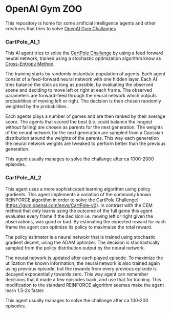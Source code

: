 # OpenAI Gym ZOO

This repository is home for some artificial intelligence agents and other creatures that tries to solve [OpenAI Gym Challanges](https://gym.openai.com/)


### CartPole_AI_1

This AI agent tries to solve the [CartPole Challenge](https://gym.openai.com/envs/CartPole-v0) by using a feed forward neural network, trained using a stochastic optimization algorithm know as [Cross-Entropy Method](https://en.wikipedia.org/wiki/Cross-entropy_method). 

The training starts by randomly instantiate population of agents. Each agent consist of a feed-forward neural network with one hidden layer. Each AI tries balance the stick as long as possible, by evaluating the observed scene and deciding to move left or right at each frame. The observed parameters are forward-feed through the neural network which outputs probabilities of moving left or right. The decision is then chosen randomly weighted by the probabilities.

Each agents plays a number of games and are then ranked by their average score. The agents that scored the best (i.e. could balance the longest without falling) are chosen as parents for the next generation. The weights of the neural network for the next generation are sampled from a Gaussian distribution around the weights of the parents. This way each generation the neural network weights are tweaked to perform better than the previous generation.

This agent usually manages to solve the challange after ca 1000-2000 episodes.

### CartPole_AI_2

This agent uses a more sophisticated learning algorithm using policy gradients. This agent implements a variation of the commonly known REINFORCE algorithm in order to solve the CartPole Challenge](https://gym.openai.com/envs/CartPole-v0). In contrast with the CEM method that only learns using the outcome of the full game this agent evaluates every frame if the decision i.e. moving left or right given the observations, was good or bad. By estimating the expected reward for each frame the agent can optimize its policy to maximaize the total reward. 

The policy esitmator is a neural netwokr that is trained using stochastic gradient decent, using the ADAM optimzer. The decision is stochastically sampled from the policy distribution output by the neural network.

The neural network is updated after each played episode. To maximize the utilization the known information, the neural network is also trained again using previous episode, but the rewards from every previous episode is decayed exponentially towards zero. This way agent can remember decisions that it made a few episodes back, and use that for training. This modification to the standard REINFORCE algorithm seemes make the agent learn 1.5-2x faster.

This agent usually manages to solve the challange after ca 100-200 episodes.





